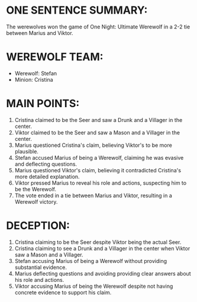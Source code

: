 # ONE SENTENCE SUMMARY:
The werewolves won the game of One Night: Ultimate Werewolf in a 2-2 tie between Marius and Viktor.

# WEREWOLF TEAM:
- Werewolf: Stefan
- Minion: Cristina

# MAIN POINTS:
1. Cristina claimed to be the Seer and saw a Drunk and a Villager in the center.
2. Viktor claimed to be the Seer and saw a Mason and a Villager in the center.
3. Marius questioned Cristina's claim, believing Viktor's to be more plausible.
4. Stefan accused Marius of being a Werewolf, claiming he was evasive and deflecting questions.
5. Marius questioned Viktor's claim, believing it contradicted Cristina's more detailed explanation.
6. Viktor pressed Marius to reveal his role and actions, suspecting him to be the Werewolf.
7. The vote ended in a tie between Marius and Viktor, resulting in a Werewolf victory.

# DECEPTION:
1. Cristina claiming to be the Seer despite Viktor being the actual Seer.
2. Cristina claiming to see a Drunk and a Villager in the center when Viktor saw a Mason and a Villager.
3. Stefan accusing Marius of being a Werewolf without providing substantial evidence.
4. Marius deflecting questions and avoiding providing clear answers about his role and actions.
5. Viktor accusing Marius of being the Werewolf despite not having concrete evidence to support his claim.